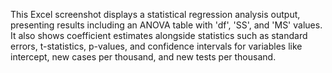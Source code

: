 This Excel screenshot displays a statistical regression analysis output, presenting results including an ANOVA table with 'df', 'SS', and 'MS' values. It also shows coefficient estimates alongside statistics such as standard errors, t-statistics, p-values, and confidence intervals for variables like intercept, new cases per thousand, and new tests per thousand.